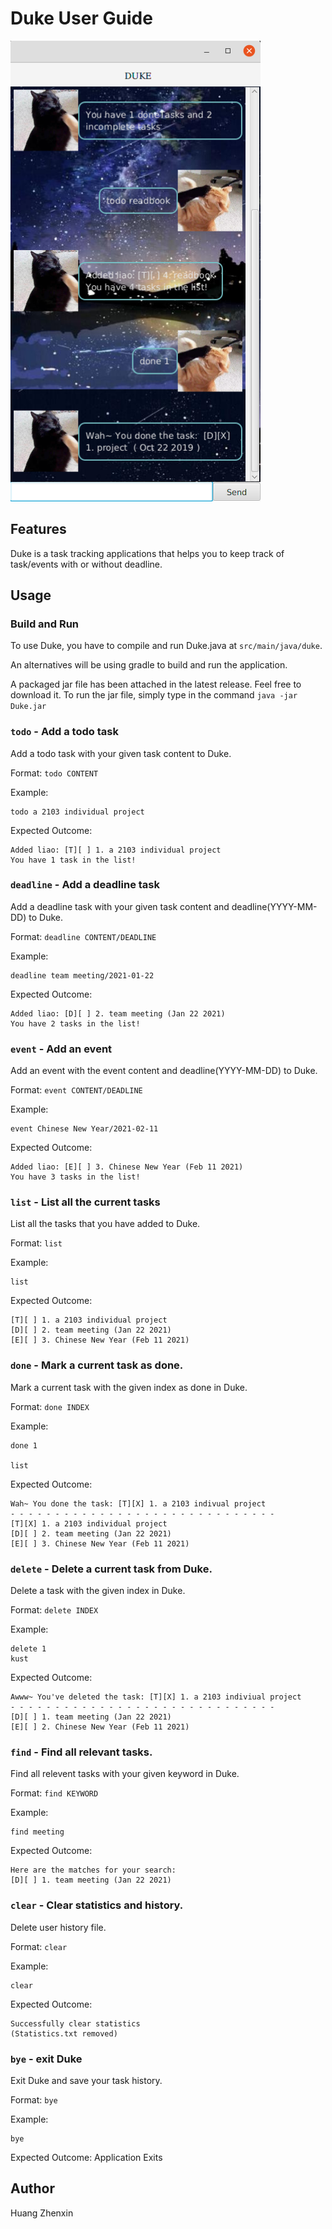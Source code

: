 # Duke User Guide 

<p align="centre">
    <img src="./Ui.png" width="400" heigh = "600">
</p>

## Features 

Duke is a task tracking applications that helps you to keep track of task/events with or without deadline.

## Usage

### Build and Run

To use Duke, you have to compile and run Duke.java at `src/main/java/duke`.

An alternatives will be using gradle to build and run the application.

A packaged jar file has been attached in the latest release. Feel free to download it.
To run the jar file, simply type in the command `java -jar Duke.jar` 


### `todo` - Add a todo task

Add a todo task with your given task content to Duke.

Format: `todo CONTENT`

Example:
```$xslt
todo a 2103 individual project
```

Expected Outcome:
```$xslt
Added liao: [T][ ] 1. a 2103 individual project
You have 1 task in the list!
```
### `deadline` - Add a deadline task

Add a deadline task with your given task content and deadline(YYYY-MM-DD) to Duke.

Format: `deadline CONTENT/DEADLINE`

Example:
```$xslt
deadline team meeting/2021-01-22
```

Expected Outcome:
```$xslt
Added liao: [D][ ] 2. team meeting (Jan 22 2021)
You have 2 tasks in the list!
```

### `event` - Add an event

Add an event with the event content and deadline(YYYY-MM-DD) to Duke.

Format: `event CONTENT/DEADLINE`

Example:
```$xslt
event Chinese New Year/2021-02-11
```

Expected Outcome:
```$xslt
Added liao: [E][ ] 3. Chinese New Year (Feb 11 2021)
You have 3 tasks in the list!
```

### `list` - List all the current tasks

List all the tasks that you have added to Duke.

Format: `list`

Example:
```$xslt
list
```

Expected Outcome:
```$xslt
[T][ ] 1. a 2103 individual project
[D][ ] 2. team meeting (Jan 22 2021)
[E][ ] 3. Chinese New Year (Feb 11 2021)
```

### `done` - Mark a current task as done.

Mark a current task with the given index as done in Duke.

Format: `done INDEX`

Example:
```$xslt
done 1

list
```

Expected Outcome:
```$xslt
Wah~ You done the task: [T][X] 1. a 2103 indivual project
- - - - - - - - - - - - - - - - - - - - - - - - - - - - - -
[T][X] 1. a 2103 individual project
[D][ ] 2. team meeting (Jan 22 2021)
[E][ ] 3. Chinese New Year (Feb 11 2021)
```

### `delete` - Delete a current task from Duke.

Delete a task with the given index in Duke.

Format: `delete INDEX`

Example:
```$xslt
delete 1
kust
```

Expected Outcome:
```$xslt
Awww~ You've deleted the task: [T][X] 1. a 2103 indiviual project
- - - - - - - - - - - - - - - - - - - - - - - - - - - - - -
[D][ ] 1. team meeting (Jan 22 2021)
[E][ ] 2. Chinese New Year (Feb 11 2021)
```

### `find` - Find all relevant tasks.

Find all relevent tasks with your given keyword in Duke.

Format: `find KEYWORD`

Example:
```$xslt
find meeting
```

Expected Outcome:
```$xslt
Here are the matches for your search:
[D][ ] 1. team meeting (Jan 22 2021)
```

### `clear` - Clear statistics and history.

Delete user history file.

Format: `clear`

Example:
```$xslt
clear
```

Expected Outcome:
```$xslt
Successfully clear statistics
(Statistics.txt removed)
```

### `bye` - exit Duke

Exit Duke and save your task history.

Format: `bye`

Example:
```$xslt
bye
```

Expected Outcome: Application Exits


## Author
Huang Zhenxin







